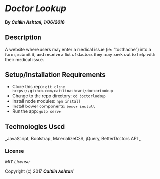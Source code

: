 # _Doctor Lookup_

#### By _**Caitlin Ashtari**, 1/06/2016_

## Description

A website where users may enter a medical issue (ie: “toothache”) into a form, submit it, and receive a list of doctors they may seek out to help with their medical issue.

## Setup/Installation Requirements

* Clone this repo: `git clone https://github.com/caitlinashtari/doctorlookup`
* Change to the repo directory: `cd doctorlookup`
* Install node modules: `npm install`
* Install bower components: `bower install`
* Run the app: `gulp serve`

## Technologies Used

_JavaScript, Bootstrap, MaterializeCSS, jQuery, BetterDoctors API _

### License

*MIT License*

Copyright (c) 2017 **_Caitlin Ashtari_**
